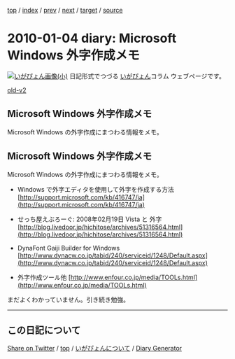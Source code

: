 [top](https://igapyon.github.io/diary/) 
 / [index](https://igapyon.github.io/diary/2010/index.html) 
 / [prev](https://igapyon.github.io/diary/2010/ig100102.html) 
 / [next](https://igapyon.github.io/diary/2010/ig100106.html) 
 / [target](https://igapyon.github.io/diary/2010/ig100104.html) 
 / [source](https://github.com/igapyon/diary/blob/gh-pages/2010/ig100104.html.src.md) 

2010-01-04 diary: Microsoft Windows 外字作成メモ
=====================================================================================================
[![いがぴょん画像(小)](https://igapyon.github.io/diary/images/iga200306s.jpg "いがぴょん")](https://igapyon.github.io/diary/memo/memoigapyon.html) 日記形式でつづる [いがぴょん](https://igapyon.github.io/diary/memo/memoigapyon.html)コラム ウェブページです。

[old-v2](ig100104-orig.html)

## Microsoft Windows 外字作成メモ

Microsoft Windows の外字作成にまつわる情報をメモ。


## Microsoft Windows 外字作成メモ

Microsoft Windows の外字作成にまつわる情報をメモ。

* Windows で外字エディタを使用して外字を作成する方法
  [http://support.microsoft.com/kb/416747/ja](http://support.microsoft.com/kb/416747/ja)
  
* せっち屋えぶろーぐ: 2008年02月19日 Vista と 外字
  [http://blog.livedoor.jp/hichitose/archives/51316564.html](http://blog.livedoor.jp/hichitose/archives/51316564.html)
  
* DynaFont Gaiji Builder for Windows
  [http://www.dynacw.co.jp/tabid/240/serviceid/1248/Default.aspx](http://www.dynacw.co.jp/tabid/240/serviceid/1248/Default.aspx)
  
* 外字作成ツール他
  [http://www.enfour.co.jp/media/TOOLs.html](http://www.enfour.co.jp/media/TOOLs.html)

まだよくわかっていません。引き続き勉強。

----------------------------------------------------------------------------------------------------

## この日記について

[Share on Twitter](https://twitter.com/intent/tweet?hashtags=igapyon%2Cdiary%2C%E3%81%84%E3%81%8C%E3%81%B4%E3%82%87%E3%82%93&text=Microsoft+Windows+%E5%A4%96%E5%AD%97%E4%BD%9C%E6%88%90%E3%83%A1%E3%83%A2&url=https%3A%2F%2Figapyon.github.io%2Fdiary%2F2010%2Fig100104.html) / [top](../index.html) / [いがぴょんについて](https://igapyon.github.io/diary/memo/memoigapyon.html) / [Diary Generator](https://github.com/igapyon/igapyonv3)
